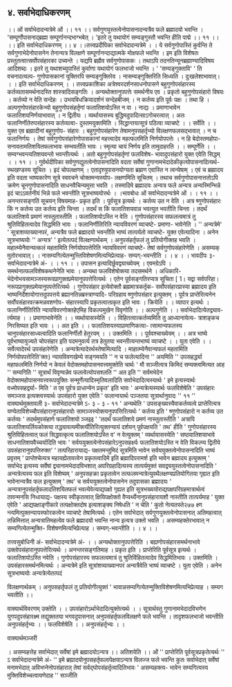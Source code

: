 ## ४. सर्वाभेदाधिकरणम्
।। ओं सर्वाभेदादन्यत्रेमे ओं ।। ११ ।।
सर्वगुणयुस्तत्वेनोपासनादन्यत्रैव फले ब्रह्मादयो भवन्ति ।
'सम्पूर्णोपासनाद्ब्रह्मा सम्पूर्णानन्दभाग्भबेत् ।
'इतरे तु यथायोगं सम्यङ्गुस्तौ भवन्ति हीति पाद्मे ।। ११ ।।
।। इति सर्वाभेदाधिकरणम् ।। ४ ।।तत्त्वप्रदीपिका
सर्वाभेदादन्यत्रेमे । । ये सर्वगुणोपास्तिं कुर्वन्ति ते सर्वगुणाभेदेनोपासनेन तेनान्यत्र विलक्षणे
सम्पूर्णानन्दाद्यात्मके मोक्षफले भवन्ति । इम इति विशेषतः प्रस्तुतत्वात्सर्वोपसंहारका उच्यन्ते ।
यद्यपि ब्रह्मैव सर्वगुणोपासकः । तथाऽपि तदनतिन्यूनब्रह्माण्यादिविषय आदिशब्दः । इतरे तु
यथाशच्युपास्तिं कुर्वाणा यथायोगं फलभाजो भवन्ति । ' 'सम्यङ्गुक्तावि' ' ति वचनादत्यल्प-
गुणोपासकानां युक्तिरपि सम्यङ्गुक्तिरेव । नासम्यङ्गुक्तिरिति सिध्यति । दुःखलेशाभावात्। । । इति
सर्वाभेदाधिकरणम् । ।
तत्त्वप्रकाशिका
अत्रेश्वरदर्शनसाधनोपासने बहुगुणोपसंहारस्य कर्तव्यतासमर्थनादस्ति शास्त्रादिसङ्गतिः ।
अन्यथोक्तानुपपत्तेः समर्थनीय एव । प्रकृतो बहुगुणोपसंहारो विषयः । कर्तव्यो न वेति सन्देहः ।
उभयविधक्रियादर्शनं सन्देहबीजम् । न कर्तव्य इति पूर्वः पक्षः । तथा हि । अल्पगुणोपसंहारकेभ्यो
बहुगुणोपसंहर्तृणां फलातिशयोऽस्ति न वा । नाद्यः । प्रमाणाभावेन फलातिशयनिर्णयाभावात् । न
द्वितीयः । व्यर्थायासस्य बुद्धिमदुपादित्साऽगोचरत्वात् । अतः फलानिर्णीतेरुपसंहारस्य कर्तव्यत्वा-
दुस्तमयुक्तमिति । सिद्धान्तयत्सूत्रं पठित्वा व्याचष्टे । । सर्वेति । । युक्त एव ब्रह्मादीनां बहुगुणोप-
संहारः । बहुगुणोपसंहारेण तेषामनुपसहर्तृभ्यो विलक्षणफलसद्भावात् । न च फलानिर्णयः । तेषां
सर्वगुणोपसंहारेणोपासकानां महत्त्वादेव महत्फलमिति निर्णयोपपत्तेः । न हि बेदोस्तमहोपा-
सनावतामतिशयितफलाभावः सम्भवतीति भावः । स्मृत्या चायं निर्णय इति तामुदाहरति । ।
सम्पूर्णेति । । सम्यग्भवन्त्यतिशयवन्तो भवन्तीत्यर्थः । अतो बहुगुणोपसंहर्तृणां फलविशेष-
भावादुपसंहारो युक्त एवेति सिद्धम् । । ११ । ।
गुर्वर्थदीपिका
सर्वगुणद्युतत्वेनोपासनादिति वदता सर्वेषां गुणानामभेदादेकीकृत्योपासनादित्यर्थ-
स्थखण्डस्य सूचितः । इदं चोपलक्षणम् । एतादृश्युपासनयोग्यता ब्रह्मण एवास्ति न
त्वन्येषाम् । एवं च ब्रह्मादय इति वदता भाष्यकारेण सूत्रे स्ववचने चोक्तमन्यस्योप-
लक्षणमिति सूचितम् । तथाच सर्वगुणोपासनात्ततोऽपि क्रमेण चूनगुणोपासनादिति
साधनवैचिन्यमुत्ता भवति । तस्मादिमे ब्रह्मादयः अन्यत्र फले अन्यत्र अन्यस्मिन्भिन्ने इदं
चाऽऽवर्तनीयं भिन्ने फले भवन्तीति सूत्रभाष्ययोरर्थः । ।भावबोधः
ओं सर्वाभेदादन्यत्रेमे ओं । । ११ । । अनन्तरसङ्गतिं सूचयन् विषयमाह- प्रकृत इति ।
पूर्वसूत्र इत्यर्थः । कर्तव्य उत न वेति । अत्र ष्णुणोपसंहारः किं न कर्तव्य उत कर्तव्य
इति चिन्ता । तदर्थं स किं फलातिशयवान्न भवत्युत भवतीति चिन्ता । तदर्थं फलातिशये
प्रमाणं नास्तुतास्तीति । फलातिशयोऽस्ति न वेति । गुणोपसंहारस्य सफलत्वमात्रं तु
श्रुतिविहितत्वादेव सिद्धमिति भावः । फलानिर्णीतिरिति न्यायविवरणं व्याचष्टे- प्रमाणा-
भावेनेति । '' अन्यत्रेमे' ' सूत्राशव्याख्यानपरं, अन्यत्रैव फले ब्रह्मादयो भवन्तीति भाष्यं
तात्पर्यतो व्याचष्टे- युक्त एवेत्यादिना । अनेन सूत्रभाष्ययोः '' अन्यत्र' ' इत्येतत्पदं
विलक्षणार्थकम् । अनुपसंहर्तृफलं तु प्रतियोगीक्तह भवति । महात्म्येनैवान्यत्कलं
महतामिति निर्णयोपपत्तेरिति न्यायविवरणं व्याचष्टे- तेषां सर्वगुणोपसंहारेणेति । असम्यक्
मुतोरभावात्। । नासम्यगित्येतन्मुत्त्तिविशेषणमित्यभिप्रेत्याह- सम्यग्-भवन्तीति । । ४ । ।
भावदीपः
३- सर्वाभेदादन्यत्रेमे अं- । । ११ । । उपासन इत्यादिर्छूवद्व्याख्येयम् । एवमग्रेऽपि ।
समर्थनात्फलविशेषकथनेनेति भावः । अन्यथा फलविशेषोक्त्या तदसमर्थने । अधिकारि-
भेदेनोभयसामञ्जस्यरूपप्रागुक्तप्रमेयानुपपत्तेरित्यर्थः । एतेन पूर्वसङ्गतिरप्यत्र सूचिता [ 1। यद्वा
सर्वपरिहा।नरूपप्रागुक्तप्रमेयानुपपत्तेरित्यर्थः । गुणोपसंहार इत्येवोक्तौ ब्रह्ममात्रकर्तृक-
सर्वोपसंहारप्रास्या ब्रह्मादय इति भाष्यनिर्देशायोगात्तदुपपत्तये ब्रह्यानतिन्नब्रस्त्राण्यादि-
परिग्रहाय ष्णुणोपसंहार इत्युक्तम् । पूर्वत्र प्राप्तेरित्यनेन सर्वोपसंहारवत्क्रमन्नवशणोप-
संहारस्यापि प्रकृतत्वात्ग्रकृत इति भावः । क्रियेति । । व्यापार इत्यर्थः । फलानिर्णीतिरिति
न्यायविवरणोक्तहेएमिह विकल्पमुखेन विवृणोति । । अल्पगुणेति । । सर्वाभेदादित्येतद्व्याव-
र्त्यमाह । । प्रमाणाभावेनेति । । व्यर्थायासस्येति । । विहितत्वात्कर्तव्यमिति तु आध्यानायेत्य-
त्राशङ्कच निरसिष्यत इति भावः । । अत इति । । फलातिशयस्याप्रामाणिकत्वा-
त्सामान्यफलस्य चानुपसंहारसाध्यत्वादिति फलानिर्णीतौ हेतुरयम् । । उक्तमिति । ।
पूर्ववश्चाख्येयम् । । अत्र भाष्ये पूर्वभाष्यायुज्यते चोपसंहार इति पदमनुवर्त्य तत्र हेतुतया
भवन्तीत्यन्तभाष्यं व्याचष्टे । । युता एवेति । । सर्वेत्यादेरर्थ उपसंहारेणेति ।
अन्यत्रेत्यादेरर्थस्तेषामित्यादि । माहात्म्येनैवान्यफलं महतामिति निर्णयोपपत्तेरिति'क्तः)
न्यायविवणखेम्ये सङ्गमयति '' न च फलेत्यादिना '' अयमिति '' उपसहर्द्ध्या
महाफलमिति निर्णयो न केवलं वेदोक्तमहोपासनवत्त्वमुक्तेति चार्थः ' मौ
सञ्जीत्यत्र किमिदं सम्यक्त्वमित्यत आह '' सम्यगिति '' सूत्रार्थं विवृण्वन्नेव
फलत्वेत्योपसश्लति '' अत इति '' सर्वमभेदेन वेदोक्तमहोपासनवत्त्वरूपयुक्तिः
सन्मूर्णेत्यादिस्मृतिवलादिति सर्वाभेदादित्यस्यार्थः ' इमे इत्यस्यार्थः वध्मोपसहर्द्व्या-
मिति ' त एव पूर्वत्र प्राधान्येन प्रकृत' इति भावः ' अन्यत्रेत्यस्यार्थः फलविशेषेति '
उपसंहारः समञ्जस इत्यक्त्वस्यार्थः उपसंहारो युक्त एवेति ' फलान्वयार्थः पञ्जतया
सूत्रार्थानुवादः '' ११ ''
वाक्यार्थमुक्तावली
३- सर्वाभेदादन्यत्रेमे ऽ- ३ - ३ - ११ ' अन्यथेति ' उपसङ्ख्यस्यैवाकर्तव्यत्वे प्राप्तेरित्यत्र
यण्येताविशेच्चौपसंहारानुपसंहारयोः सामञ्जस्योक्त्यनुपपत्तिरित्यर्थः ' कर्तव्य इति '
ष्णुणोपसंहारो न कर्तव्य उत कर्तव्यः ' तदर्थमुपसंहाणे फलातिशयो ञ्जइइ '
'तदर्थं फलातिशये प्रमणं नास्तुतास्तीति ' अत्रापि फलातिशयर्लियकोक्त्या
तद्ध्यावत्यमीर्क्त्यीतिरित्युक्तन्यायं दर्शयन् पूर्वपक्षयति ' तथ' हीति ' गुणोपसंहारस्य
श्रुतिविहितत्वात् फलं सिद्धवत्कृत्य फलातिशयोऽस्ति व' न वेत्युक्तम् ' व्यर्थायासस्येति '
सष्ठयातिशयाभावे साधनातिशयवैच्चर्यादिति भावः ' सर्वययुक्तत्वेनोपसंहारेऽनुपसहर्क्ष्यः
फलातिशयोऽस्ति न वेति विकल्प्य द्वितीये उपसंहारानुपपत्तिरुक्त' ' तत्परिहारायाद्य-
पक्षतमन्तुमिदं सूत्रमिति भावेन सर्वययुक्तत्वेनोपासनादिति भाष्यं प्रवृत्तम् '
प्राप्तेश्चेत्यत्र महायह्येतावत्वेन प्रकृतत्वादिमे इति ब्रह्मादिपरामर्श इति भावेन ब्रह्मादय
इत्युक्तम् ' सर्वाभेद इत्यस्य सर्वेषां द्व्यानामभेदादविभशात् अपरिग्रहादित्यस्य तात्पर्यमुक्तं
सवद्व्ययुस्तत्वेनोपासनादिति ' अन्यत्रेत्यस्य फल इति विशेष्यम् ' अनुपसहक्रा प्रकृतत्वेन
तत्फलमन्यत्रेत्युवथैलक्षण्यप्रतियोगितया गृह्यत इति भावेनान्यत्रैव फल इत्युक्तम् ' तथ' च
सर्वययुक्तत्वेनोपासनेन तदुपासका ब्रह्मादयः ' अन्यत्रानुपसंहर्तृफलादतिशयितफलं
भवत्येवेत्याद्यपक्षो गृह्यत इति सूत्रभख्ययोराद्यपक्षपरिग्रहमात्रार्थत्वं तावन्मनसि निधायाद्य-
पक्षस्य स्वीकृतत्वात् क्षियिपक्षोक्तो वैप्यर्थ्येनानुपसंहारायशौ नास्तीति तात्पर्यमाह ' युक्त
एवेति ' आद्यपक्षाङ्गीकारे तत्पक्षोक्तदोष इत्याशङ्क्य निषेधति ' न चेति ' कुतो नेत्यतस्ते२७७ क्ष्ण न्त्यमित्पुक्तन्यायस्फोरकत्वेन व्याचष्टे तेषामित्यर्थः । एतेन सर्वाभेदात्
सर्वगुणयुक्तत्वेनोपासनात् अतिमहत्वात् तन्निमित्तात् अन्यत्रातिमहत्येव फले ब्रह्मादयो
भवन्ति नान्य इत्यत्र उक्तो भवति । असम्यहक्तेरभावात् न सम्यगित्येतन्मुक्ति-
विशेषणमित्यभिप्रेत्याह । सम्यग्-भवन्तीति । । ४ । ।

तत्त्वसुबोधिनी
अं- सर्वाभेदादन्यत्रेमे अं- । । अन्यथोक्तानुपपत्तेरिति । बह्यणोपसंहारसमर्थनाभावे
उक्तोपसंहारानुपपत्तेरित्यर्थः । अनन्तरसङ्गतिमाह । प्रकृत इति । प्राप्तेरिति पूर्वसूत्र
इत्यर्थः । फलातिशयोऽस्ति नवेति । गुणोपसंहारस्य सफलत्वमात्रं तु श्रुतिविंहितत्वादेव
सिद्धमितिभावः । उक्तमिति । उपसंहारसमर्थनमित्यर्थः । अन्यत्रेमे इति सूत्रांशव्याख्यानपरं
अन्यत्रैवेति भाष्यं व्याचष्टे । युता एवेति । अनेन सूत्रभाष्ययोः अन्यत्रेत्येतत्पदं

विलक्षणार्थकम् । अनुपसहर्तृफलं तु प्रतियोगीत्युक्तं '
भावान्नसम्यगित्येतन्मुक्तिविशेषणमित्यभिप्रेत्याह । सम्यग भवतीति ।।

वाक्यार्थविवरणम्
उक्तेति । । उपसंहारोऽर्थाभेदादित्युक्तेत्यर्थः । । सूत्रार्थस्तु
गुणानामभेदादविभणेन युगपदुपसंहारक्ष्म तद्युक्ततया भगवदुपासनात्
अनुपसंहर्तृफलविलक्षणे फले भवन्ति । तादृशफलभाजो भवन्तीति
अनुपसंहर्तृभ्यः । । फलविशेषेति । । अनुपसंहर्तृभ्यः । ।

वाक्यार्थमञ्जरी

। असम्यहत्तेह सर्वाभेदात् सर्वेषां इमे ब्रह्मादयोऽन्यत्र ।। अतिशयेति ।।
ओं '' प्राप्तेरिति पूर्वसूत्रप्रकृतेत्यर्थः '' ऽ सर्वाभेदादन्यत्रेमे अं- '' इमे
ब्रह्यादयोनुपसहर्तृफलापेक्षयाऽन्यत्र विलज्ज फले भवन्ति कुतः सर्वाभेदात् सर्वेषां
मनामभेदात् अविभप्नेनोपसंहारात् तेषां सर्वद्घोपसंहर्तृत्वादितिभावः ' असम्यहक्त्य-
भावेन सम्यगित्यस्य मुक्तिविशेच्चत्वायणेदाह '' सञ्जीति 
